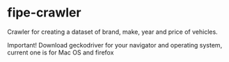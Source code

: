 # fipe-crawler
Crawler for creating a dataset of brand, make, year and price of vehicles.

Important!
Download geckodriver for your navigator and operating system, current one is for Mac OS and firefox
